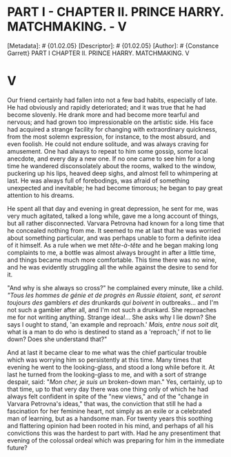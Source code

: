 # PART I - CHAPTER II. PRINCE HARRY. MATCHMAKING. - V
[Metadata]: # {01.02.05}
[Descriptor]: # {01.02.05}
[Author]: # {Constance Garrett}
PART I
CHAPTER II. PRINCE HARRY. MATCHMAKING.
V
# V
Our friend certainly had fallen into not a few bad habits, especially of late.
He had obviously and rapidly deteriorated; and it was true that he had become
slovenly. He drank more and had become more tearful and nervous; and had grown
too impressionable on the artistic side. His face had acquired a strange
facility for changing with extraordinary quickness, from the most solemn
expression, for instance, to the most absurd, and even foolish. He could not
endure solitude, and was always craving for amusement. One had always to repeat
to him some gossip, some local anecdote, and every day a new one. If no one
came to see him for a long time he wandered disconsolately about the rooms,
walked to the window, puckering up his lips, heaved deep sighs, and almost fell
to whimpering at last. He was always full of forebodings, was afraid of
something unexpected and inevitable; he had become timorous; he began to pay
great attention to his dreams.

He spent all that day and evening in great depression, he sent for me, was very
much agitated, talked a long while, gave me a long account of things, but all
rather disconnected. Varvara Petrovna had known for a long time that he
concealed nothing from me. It seemed to me at last that he was worried about
something particular, and was perhaps unable to form a definite idea of it
himself. As a rule when we met _tête-à-tête_ and he began making long
complaints to me, a bottle was almost always brought in after a little time,
and things became much more comfortable. This time there was no wine, and he
was evidently struggling all the while against the desire to send for it.

"And why is she always so cross?" he complained every minute, like a child.
_"Tous les hommes de génie et de progrès en Russie étaient, sont, et seront
toujours des_ gamblers _et des_ drunkards _qui boivent_ in outbreaks... and I'm
not such a gambler after all, and I'm not such a drunkard. She reproaches me
for not writing anything. Strange idea!... She asks why I lie down? She says I
ought to stand, 'an example and reproach.' _Mais, entre nous soit dit,_ what is
a man to do who is destined to stand as a 'reproach,' if not to lie down? Does
she understand that?"

And at last it became clear to me what was the chief particular trouble which
was worrying him so persistently at this time. Many times that evening he went
to the looking-glass, and stood a long while before it. At last he turned from
the looking-glass to me, and with a sort of strange despair, said: "_Mon cher,
je suis un_ broken-down man." Yes, certainly, up to that time, up to that very
day there was one thing only of which he had always felt confident in spite of
the "new views," and of the "change in Varvara Petrovna's ideas," that was, the
conviction that still he had a fascination for her feminine heart, not simply
as an exile or a celebrated man of learning, but as a handsome man. For twenty
years this soothing and flattering opinion had been rooted in his mind, and
perhaps of all his convictions this was the hardest to part with. Had he any
presentiment that evening of the colossal ordeal which was preparing for him in
the immediate future?

